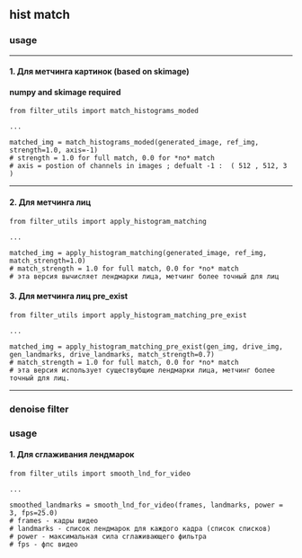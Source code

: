 ## hist match 

### usage
---
#### 1. Для метчинга картинок (based on skimage)

####  numpy and skimage required
```{python}
from filter_utils import match_histograms_moded

...

matched_img = match_histograms_moded(generated_image, ref_img, strength=1.0, axis=-1)
# strength = 1.0 for full match, 0.0 for *no* match
# axis = postion of channels in images ; defualt -1 :  ( 512 , 512, 3 )
```
---
#### 2. Для метчинга лиц 
```{python}
from filter_utils import apply_histogram_matching

...

matched_img = apply_histogram_matching(generated_image, ref_img, match_strength=1.0)
# match_strength = 1.0 for full match, 0.0 for *no* match
# эта версия вычисляет лендмарки лица, метчинг более точный для лиц
```

#### 3. Для метчинга лиц pre_exist 
```{python}
from filter_utils import apply_histogram_matching_pre_exist

...

matched_img = apply_histogram_matching_pre_exist(gen_img, drive_img, gen_landmarks, drive_landmarks, match_strength=0.7)
# match_strength = 1.0 for full match, 0.0 for *no* match
# эта версия использует существубщие лендмарки лица, метчинг более точный для лиц.
```
---
### denoise filter 
### usage
#### 1. Для сглаживания лендмарок
```{python}
from filter_utils import smooth_lnd_for_video

...

smoothed_landmarks = smooth_lnd_for_video(frames, landmarks, power = 3, fps=25.0)
# frames - кадры видео
# landmarks - список лендмарок для каждого кадра (список списков)
# power - максимальная сила сглаживающего фильтра
# fps - фпс видео
```